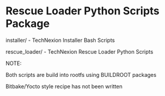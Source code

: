 # Rescue Loader Python Scripts Package

installer/ - TechNexion Installer Bash Scripts

rescue_loader/ - TechNexion Rescue Loader Python Scripts

NOTE:

Both scripts are build into rootfs using BUILDROOT packages

Bitbake/Yocto style recipe has not been written

